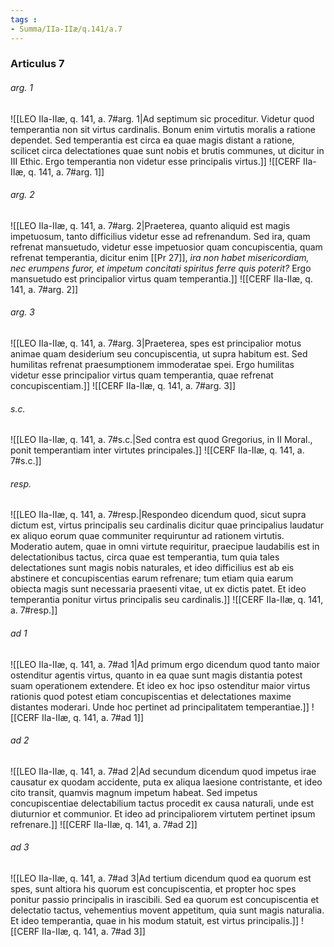 ```yaml
---
tags : 
- Summa/IIa-IIæ/q.141/a.7
---
```


### Articulus 7

###### arg. 1
![[LEO IIa-IIæ, q. 141, a. 7#arg. 1|Ad septimum sic proceditur. Videtur quod temperantia non sit virtus cardinalis. Bonum enim virtutis moralis a ratione dependet. Sed temperantia est circa ea quae magis distant a ratione, scilicet circa delectationes quae sunt nobis et brutis communes, ut dicitur in III Ethic. Ergo temperantia non videtur esse principalis virtus.]]
![[CERF IIa-IIæ, q. 141, a. 7#arg. 1]]

###### arg. 2
![[LEO IIa-IIæ, q. 141, a. 7#arg. 2|Praeterea, quanto aliquid est magis impetuosum, tanto difficilius videtur esse ad refrenandum. Sed ira, quam refrenat mansuetudo, videtur esse impetuosior quam concupiscentia, quam refrenat temperantia, dicitur enim [[Pr 27]], *ira non habet misericordiam, nec erumpens furor, et impetum concitati spiritus ferre quis poterit?* Ergo mansuetudo est principalior virtus quam temperantia.]]
![[CERF IIa-IIæ, q. 141, a. 7#arg. 2]]

###### arg. 3
![[LEO IIa-IIæ, q. 141, a. 7#arg. 3|Praeterea, spes est principalior motus animae quam desiderium seu concupiscentia, ut supra habitum est. Sed humilitas refrenat praesumptionem immoderatae spei. Ergo humilitas videtur esse principalior virtus quam temperantia, quae refrenat concupiscentiam.]]
![[CERF IIa-IIæ, q. 141, a. 7#arg. 3]]

###### s.c.
![[LEO IIa-IIæ, q. 141, a. 7#s.c.|Sed contra est quod Gregorius, in II Moral., ponit temperantiam inter virtutes principales.]]
![[CERF IIa-IIæ, q. 141, a. 7#s.c.]]

###### resp.
![[LEO IIa-IIæ, q. 141, a. 7#resp.|Respondeo dicendum quod, sicut supra dictum est, virtus principalis seu cardinalis dicitur quae principalius laudatur ex aliquo eorum quae communiter requiruntur ad rationem virtutis. Moderatio autem, quae in omni virtute requiritur, praecipue laudabilis est in delectationibus tactus, circa quae est temperantia, tum quia tales delectationes sunt magis nobis naturales, et ideo difficilius est ab eis abstinere et concupiscentias earum refrenare; tum etiam quia earum obiecta magis sunt necessaria praesenti vitae, ut ex dictis patet. Et ideo temperantia ponitur virtus principalis seu cardinalis.]]
![[CERF IIa-IIæ, q. 141, a. 7#resp.]]

###### ad 1
![[LEO IIa-IIæ, q. 141, a. 7#ad 1|Ad primum ergo dicendum quod tanto maior ostenditur agentis virtus, quanto in ea quae sunt magis distantia potest suam operationem extendere. Et ideo ex hoc ipso ostenditur maior virtus rationis quod potest etiam concupiscentias et delectationes maxime distantes moderari. Unde hoc pertinet ad principalitatem temperantiae.]]
![[CERF IIa-IIæ, q. 141, a. 7#ad 1]]

###### ad 2
![[LEO IIa-IIæ, q. 141, a. 7#ad 2|Ad secundum dicendum quod impetus irae causatur ex quodam accidente, puta ex aliqua laesione contristante, et ideo cito transit, quamvis magnum impetum habeat. Sed impetus concupiscentiae delectabilium tactus procedit ex causa naturali, unde est diuturnior et communior. Et ideo ad principaliorem virtutem pertinet ipsum refrenare.]]
![[CERF IIa-IIæ, q. 141, a. 7#ad 2]]

###### ad 3
![[LEO IIa-IIæ, q. 141, a. 7#ad 3|Ad tertium dicendum quod ea quorum est spes, sunt altiora his quorum est concupiscentia, et propter hoc spes ponitur passio principalis in irascibili. Sed ea quorum est concupiscentia et delectatio tactus, vehementius movent appetitum, quia sunt magis naturalia. Et ideo temperantia, quae in his modum statuit, est virtus principalis.]]
![[CERF IIa-IIæ, q. 141, a. 7#ad 3]]


